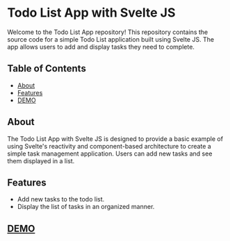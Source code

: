 # Todo List App with Svelte JS

Welcome to the Todo List App repository! This repository contains the source code for a simple Todo List application built using Svelte JS. 
The app allows users to add and display tasks they need to complete.


## Table of Contents

- [About](#about)
- [Features](#features)
- [DEMO](#demo)

## About

The Todo List App with Svelte JS is designed to provide a basic example of using Svelte's reactivity and component-based architecture to 
create a simple task management application. Users can add new tasks and see them displayed in a list.

## Features

- Add new tasks to the todo list.
- Display the list of tasks in an organized manner.

## [DEMO](https://todo-sveltejs.vercel.app/)
